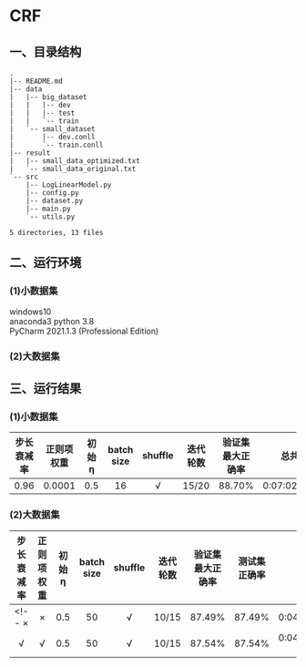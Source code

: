 
# CRF
## 一、目录结构
```
.
|-- README.md
|-- data
|   |-- big_dataset
|   |   |-- dev
|   |   |-- test
|   |   `-- train
|   `-- small_dataset
|       |-- dev.conll
|       `-- train.conll
|-- result
|   |-- small_data_optimized.txt
|   `-- small_data_original.txt
`-- src
    |-- LogLinearModel.py
    |-- config.py
    |-- dataset.py
    |-- main.py
    `-- utils.py

5 directories, 13 files
```

## 二、运行环境
### (1)小数据集
windows10    
anaconda3 python 3.8       
PyCharm 2021.1.3 (Professional Edition)
### (2)大数据集
<!-- 
linux    
anaconda3 python 3.8
```
srceen -s LinearModel
python3.8 mian.py
```
-->
## 三、运行结果
### (1)小数据集
 步长衰减率  | 正则项权重  | 初始η  | batch size | shuffle | 迭代轮数 | 验证集最大正确率 | 总共耗时 |
 :-----: | :-----: | :-----: | :-----: | :-----: | :-----: | :-----: | :-----: |
 0.96  | 0.0001 | 0.5 | 16 | √ | 15/20 | 88.70% | 0:07:02.255111
 
### (2)大数据集
 步长衰减率  | 正则项权重 | 初始η  | batch size | shuffle | 迭代轮数 | 验证集最大正确率 | 测试集正确率 | 总共耗时 |
 :-----: | :-----: | :-----: | :-----: | :-----: | :-----: | :-----: | :-----: | :-----: |
<!--  ×  | × | 0.5 | 50 | √ | 10/15 | 87.49% | 87.49% | 0:04:43.670394
 √  | √ | 0.5 | 50 | √ | 10/15 | 87.54% | 87.54% | 0:04:41.559895 -->
